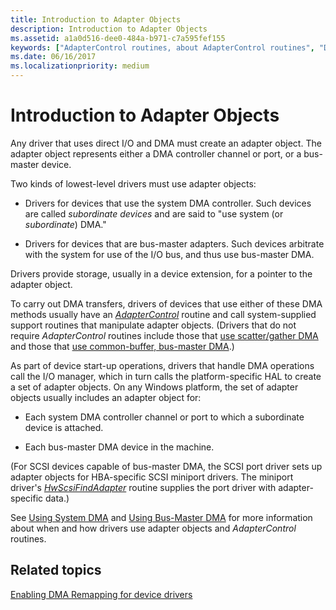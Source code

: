 ```yaml
---
title: Introduction to Adapter Objects
description: Introduction to Adapter Objects
ms.assetid: a1a0d516-dee0-484a-b971-c7a595fef155
keywords: ["AdapterControl routines, about AdapterControl routines", "DMA transfers WDK kernel , adapter objects", "adapter objects WDK kernel , about adapter objects"]
ms.date: 06/16/2017
ms.localizationpriority: medium
---
```


# Introduction to Adapter Objects





Any driver that uses direct I/O and DMA must create an adapter object. The adapter object represents either a DMA controller channel or port, or a bus-master device.

Two kinds of lowest-level drivers must use adapter objects:

-   Drivers for devices that use the system DMA controller. Such devices are called *subordinate devices* and are said to "use system (or *subordinate*) DMA."

-   Drivers for devices that are bus-master adapters. Such devices arbitrate with the system for use of the I/O bus, and thus use bus-master DMA.

Drivers provide storage, usually in a device extension, for a pointer to the adapter object.

To carry out DMA transfers, drivers of devices that use either of these DMA methods usually have an [*AdapterControl*](/windows-hardware/drivers/ddi/wdm/nc-wdm-driver_control) routine and call system-supplied support routines that manipulate adapter objects. (Drivers that do not require *AdapterControl* routines include those that [use scatter/gather DMA](using-scatter-gather-dma.md) and those that [use common-buffer, bus-master DMA](using-common-buffer-bus-master-dma.md).)

As part of device start-up operations, drivers that handle DMA operations call the I/O manager, which in turn calls the platform-specific HAL to create a set of adapter objects. On any Windows platform, the set of adapter objects usually includes an adapter object for:

-   Each system DMA controller channel or port to which a subordinate device is attached.

-   Each bus-master DMA device in the machine.

(For SCSI devices capable of bus-master DMA, the SCSI port driver sets up adapter objects for HBA-specific SCSI miniport drivers. The miniport driver's [*HwScsiFindAdapter*](/previous-versions/windows/hardware/drivers/ff557300(v=vs.85)) routine supplies the port driver with adapter-specific data.)

See [Using System DMA](introduction-to-adapter-objects) and [Using Bus-Master DMA](using-bus-master-dma.md) for more information about when and how drivers use adapter objects and *AdapterControl* routines.

## Related topics

[Enabling DMA Remapping for device drivers](../pci/enabling-dma-remapping-for-device-drivers.md)

 

